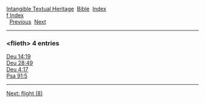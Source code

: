 [Intangible Textual Heritage](../../index)  [Bible](../index) 
[Index](index)   
[f Index](_f_)  
  [Previous](c04321)  [Next](c04323) 

------------------------------------------------------------------------

### &lt;flieth&gt; 4 entries

[Deu 14:19](../kjv/deu014.htm#019)  
[Deu 28:49](../kjv/deu028.htm#049)  
[Deu 4:17](../kjv/deu004.htm#017)  
[Psa 91:5](../kjv/psa091.htm#005)  

------------------------------------------------------------------------

[Next: flight (8)](c04323)

